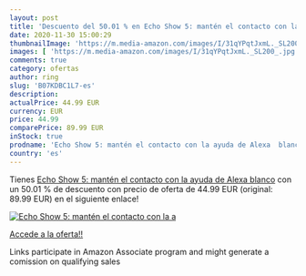 ```yaml
---
layout: post
title: 'Descuento del 50.01 % en Echo Show 5: mantén el contacto con la a'
date: 2020-11-30 15:00:29
thumbnailImage: 'https://m.media-amazon.com/images/I/31qYPqtJxmL._SL200_.jpg'
images: [ 'https://m.media-amazon.com/images/I/31qYPqtJxmL._SL200_.jpg' ]
comments: true
category: ofertas
author: ring
slug: 'B07KDBC1L7-es'
description:
actualPrice: 44.99 EUR
currency: EUR
price: 44.99
comparePrice: 89.99 EUR
inStock: true
prodname: 'Echo Show 5: mantén el contacto con la ayuda de Alexa  blanco'
country: 'es'
---
```


Tienes [Echo Show 5: mantén el contacto con la ayuda de Alexa  blanco](https://www.amazon.es/dp/B07KDBC1L7/?tag=tolees-21) con un 50.01 % de descuento con precio de oferta de 44.99 EUR (original: 89.99 EUR) en el siguiente enlace!

[![Echo Show 5: mantén el contacto con la a](https://m.media-amazon.com/images/I/31qYPqtJxmL._SL200_.jpg)](https://www.amazon.es/dp/B07KDBC1L7/?tag=tolees-21)

[Accede a la oferta!!](https://www.amazon.es/dp/B07KDBC1L7/?tag=tolees-21)

Links participate in Amazon Associate program and might generate a comission on qualifying sales


